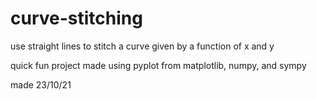 # curve-stitching
use straight lines to stitch a curve given by a function of x and y

quick fun project made using pyplot from matplotlib, numpy, and sympy

made 23/10/21
